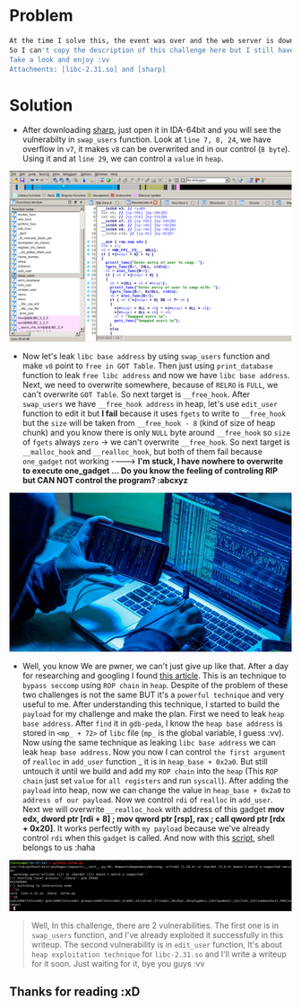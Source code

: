 # Problem

```sh
At the time I solve this, the event was over and the web server is down. 
So I can't copy the description of this challenge here but I still have these files. 
Take a look and enjoy :vv
Attachments: [libc-2.31.so] and [sharp] 
```

# Solution
- After downloading [sharp](challenge/sharp), just open it in IDA-64bit and you will see the vulnerabilty in `swap_users` function. Look at `line 7, 8, 24`, we have overflow in `v7`, it makes `v8` can be overwrited and in our control (`8 byte`). Using it and at `line 29`, we can control a `value` in `heap`.


<img src="tmp/vuln.png">

- Now let's leak `libc base address` by using `swap_users` function and make `v8` point to `free in GOT Table`. Then just using `print_database` function to leak `free libc address` and now we have `libc base address`. Next, we need to overwrite somewhere, because of `RELRO` is `FULL`, we can't overwrite `GOT Table`. So next target is `__free_hook`. After `swap_users` we have `__free_hook address` in heap, let's use `edit_user` function to edit it but **I fail** because it uses `fgets` to write to `__free_hook` but the `size` will be taken from `__free_hook - 8` (kind of size of heap chunk) and you know there is only `NULL` byte around `__free_hook` so `size` of `fgets` always `zero` -> we can't overwrite `__free_hook`. So next target is `__malloc_hook` and `__realloc_hook`, but both of them fail because `one_gadget` not working ----> **I'm stuck, I have nowhere to overwrite to execute one_gadget ... Do you know the feeling of controling RIP but CAN NOT control the program? :abcxyz**  


<img src="tmp/nacker.jpg">

- Well, you know We are pwner, we can't just give up like that. After a day for researching and googling I found [this article](https://lkmidas.github.io/posts/20210103-heap-seccomp-rop/). This is an technique to `bypass seccomp` using `ROP chain` in `heap`. Despite of the problem of these two challenges is not the same BUT it's a `powerful technique` and very useful to me. After understanding this technique, I started to build the `payload` for my challenge and make the plan. First we need to leak `heap base address`. After `find` it in `gdb-peda`, I know the `heap base address` is stored in `<mp_ + 72>` of `libc` file (`mp_` is the global variable, I guess :vv). Now using the same technique as leaking `libc base address` we can leak `heap base address`. Now you now I can control `the first argument` of `realloc` in `add_user` function _ it is in `heap_base + 0x2a0`. But still untouch it until we build and add my `ROP chain` into the `heap` (This `ROP chain` just set `value` for `all registers` and run `syscall`). After adding the `payload` into heap, now we can change the value in `heap_base + 0x2a0` to `address of our payload`. Now we control `rdi` of `realloc` in `add_user`. Next we will overwrite `__realloc_hook` with address of this gadget **mov edx, dword ptr [rdi + 8] ; mov qword ptr [rsp], rax ; call qword ptr [rdx + 0x20]**. It works perfectly with `my payload` because we've already control `rdi` when this `gadget` is called. And now with this [script](solve/solve.py), shell belongs to us :haha  

<img src="tmp/done.png">


> Well, In this challenge, there are 2 vulnerabilities. The first one is in `swap_users` function, and I've already exploited it successfully in this writeup. The second vulnerability is in `edit_user` function, It's about `heap exploitation technique` for `libc-2.31.so` and I'll write a writeup for it soon. Just waiting for it, bye you guys :vv


## Thanks for reading :xD